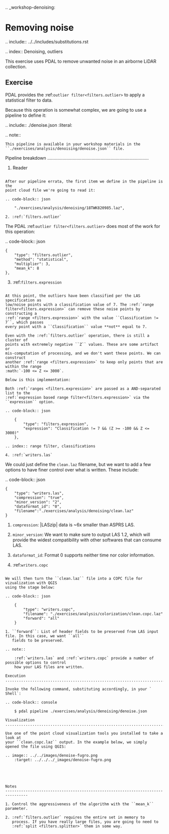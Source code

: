 .. _workshop-denoising:

Removing noise
================================================================================

.. include:: ../../includes/substitutions.rst

.. index:: Denoising, outliers

This exercise uses PDAL to remove unwanted noise in an airborne LiDAR
collection.


Exercise
--------------------------------------------------------------------------------

PDAL provides the :ref:`outlier filter<filters.outlier>` to apply a statistical
filter to data.

Because this operation is somewhat complex, we are going to use a pipeline to
define it:

.. include:: ./denoise.json
    :literal:

.. note::

    This pipeline is available in your workshop materials in the
    ``./exercises/analysis/denoising/denoise.json`` file.

Pipeline breakdown
................................................................................

1. Reader
~~~~~~~~~~~~~~~~~~~~~~~~~~~~~~~~~~~~~~~~~~~~~~~~~~~~~~~~~~~~~~~~~~~~~~~~~~~~~~~~

After our pipeline errata, the first item we define in the pipeline is the
point cloud file we're going to read it:

.. code-block:: json

    "./exercises/analysis/denoising/18TWK820985.laz",

2. :ref:`filters.outlier`
~~~~~~~~~~~~~~~~~~~~~~~~~~~~~~~~~~~~~~~~~~~~~~~~~~~~~~~~~~~~~~~~~~~~~~~~~~~~~~~~

The PDAL :ref:`outlier filter<filters.outlier>` does most of the work for this
operation:

.. code-block:: json

    {
        "type": "filters.outlier",
        "method": "statistical",
        "multiplier": 3,
        "mean_k": 8
    },



3. :ref:`filters.expression`
~~~~~~~~~~~~~~~~~~~~~~~~~~~~~~~~~~~~~~~~~~~~~~~~~~~~~~~~~~~~~~~~~~~~~~~~~~~~~~~~

At this point, the outliers have been classified per the LAS specification as
low/noise points with a classification value of 7. The :ref:`range
filter<filters.expression>` can remove these noise points by constructing a
:ref:`range <filters.expression>` with the value ``Classification != 7``, which passes
every point with a ``Classification`` value **not** equal to 7.

Even with the :ref:`filters.outlier` operation, there is still a cluster of
points with extremely negative ``Z`` values. These are some artifact or
mis-computation of processing, and we don't want these points. We can construct
another :ref:`range <filters.expression>` to keep only points that are within the range
:math:`-100 <= Z <= 3000`.

Below is this implementation:

Both :ref:`ranges <filters.expression>` are passed as a AND-separated list to the
:ref:`expression based range filter<filters.expression>` via the ``expression`` option.

.. code-block:: json

    {
        "type": "filters.expression",
        "expression": "Classification != 7 && (Z >= -100 && Z <= 3000)"
    },

.. index:: range filter, classifications

4. :ref:`writers.las`
~~~~~~~~~~~~~~~~~~~~~~~~~~~~~~~~~~~~~~~~~~~~~~~~~~~~~~~~~~~~~~~~~~~~~~~~~~~~~~~~

We could just define the ``clean.laz`` filename, but we want to
add a few options to have finer control over what is written. These include:

.. code-block:: json

    {
        "type": "writers.las",
        "compression": "true",
        "minor_version": "2",
        "dataformat_id": "0",
        "filename":"./exercises/analysis/denoising/clean.laz"
    }


1. ``compression``: |LASzip| data is ~6x smaller than ASPRS LAS.
2. ``minor_version``: We want to make sure to output LAS 1.2, which will
   provide the widest compatibility with other softwares that can
   consume LAS.
3. ``dataformat_id``: Format 0 supports neither time nor color information.

5. :ref:`writers.copc`
~~~~~~~~~~~~~~~~~~~~~~~~~~~~~~~~~~~~~~~~~~~~~~~~~~~~~~~~~~~~~~~~~~~~~~~~~~~~~~~~

We will then turn the ``clean.laz`` file into a COPC file for vizualization with QGIS
using the stage below:

.. code-block:: json

    {
        "type": "writers.copc",
        "filename": "./exercises/analysis/colorization/clean.copc.laz"
        "forward": "all"
    }

1. ``forward``: List of header fields to be preserved from LAS input file. In this case, we want ``all``
   fields to be preserved.
   
.. note::

    :ref:`writers.las` and :ref:`writers.copc` provide a number of possible options to control
    how your LAS files are written.

Execution
................................................................................

Invoke the following command, substituting accordingly, in your ` Shell`:

.. code-block:: console

    $ pdal pipeline ./exercises/analysis/denoising/denoise.json

Visualization
................................................................................

Use one of the point cloud visualization tools you installed to take a look at
your ``clean.copc.laz`` output. In the example below, we simply
opened the file using QGIS:

.. image:: ../../images/denoise-fugro.png
    :target: ../../../_images/denoise-fugro.png





Notes
--------------------------------------------------------------------------------

1. Control the aggressiveness of the algorithm with the ``mean_k`` parameter.

2. :ref:`filters.outlier` requires the entire set in memory to
   process. If you have really large files, you are going to need to
   :ref:`split <filters.splitter>` them in some way.
